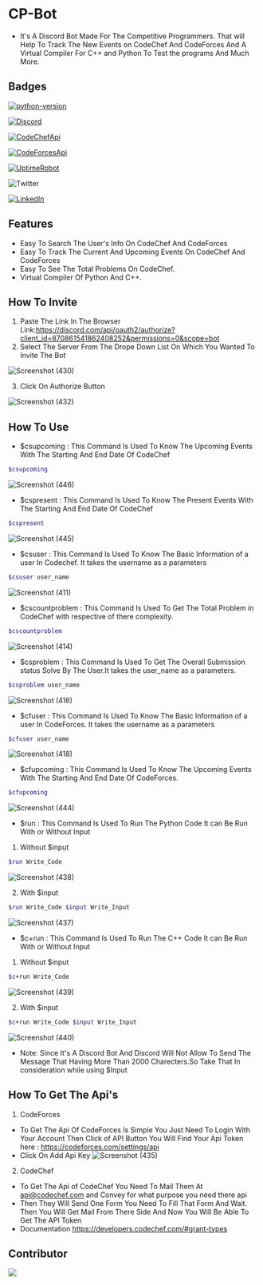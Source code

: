 # CP-Bot
- It's A Discord Bot Made For The Competitive Programmers. That will Help To Track The New Events on CodeChef And CodeForces And A Virtual Compiler For C++ and Python To Test the programs And Much More. 
## Badges
[![python-version](https://img.shields.io/badge/Python-v3.9.6-blue)](https://www.python.org/downloads/)

[![Discord](https://img.shields.io/badge/Bot-Discord-blue)](https://discord.com/developers/docs/game-sdk/applications)

[![CodeChefApi](https://img.shields.io/badge/CodeChef-API-blue)](https://developers.codechef.com/)

[![CodeForcesApi](https://img.shields.io/badge/CodeForces-API-blue)](https://codeforces.com/apiHelp)

[![UptimeRobot](https://img.shields.io/badge/UptimeRobot-Monitoring-blue)](https://uptimerobot.com/)

![Twitter](https://img.shields.io/twitter/url?color=Black&label=Twitter&style=social&url=https%3A%2F%2Ftwitter.com%2FAdhikariSalman%3Fs%3D09) 
 
[![LinkedIn](https://img.shields.io/badge/in-LinkedIn-blue)](https://www.linkedin.com/in/salman-adhikari-a938911bb)

## Features 
- Easy To Search The User's Info On CodeChef And CodeForces
- Easy To Track The Current And Upcoming Events On CodeChef And CodeForces
- Easy To See The Total Problems On CodeChef.
- Virtual Compiler Of Python And C++.
## How To Invite 
1) Paste The Link In The Browser Link:https://discord.com/api/oauth2/authorize?client_id=870861541862408252&permissions=0&scope=bot
2) Select The Server From The Drope Down List On Which You Wanted To Invite The Bot

![Screenshot (430)](https://user-images.githubusercontent.com/80933048/129594982-711df30d-4503-4644-b290-20b8d5d92bb1.png)<br>

3) Click On Authorize Button

![Screenshot (432)](https://user-images.githubusercontent.com/80933048/129595176-cd107395-1936-4046-b83d-a477d5d2df1e.png)


## How To Use
- $csupcoming : This Command Is Used To Know The Upcoming Events With The Starting And End Date Of CodeChef
```bash
$csupcoming
```

![Screenshot (446)](https://user-images.githubusercontent.com/80933048/130434301-715d7abf-f318-4156-a828-edfeec2cf10a.png)
- $cspresent : This Command Is Used To Know The Present Events With The Starting And End Date Of CodeChef
```bash
$cspresent
```
![Screenshot (445)](https://user-images.githubusercontent.com/80933048/130434351-9bb09220-91e8-45e4-9b76-7df4d07ec55c.png)
- $csuser : This Command Is Used To Know The Basic Information of a user In Codechef. It takes the username as a parameters
```bash
$csuser user_name
```
![Screenshot (411)](https://user-images.githubusercontent.com/80933048/129573492-754c266a-7b08-45ee-a927-46d8f96cb159.png)
- $cscountproblem : This Command Is Used To Get The Total Problem in CodeChef with respective of there complexity.
```bash
$cscountproblem
```
![Screenshot (414)](https://user-images.githubusercontent.com/80933048/129574442-36ce2c7a-cf86-42fb-ad6f-3d02024264dc.png)
- $csproblem : This Command Is Used To Get The Overall Submission status Solve By The User.It takes the user_name as a parameters.
```bash
$csproblem user_name
```
![Screenshot (416)](https://user-images.githubusercontent.com/80933048/129589635-6f6c7b86-cb0b-42a9-95d2-9609acd22dba.png)
- $cfuser : This Command Is Used To Know The Basic Information of a user In CodeForces. It takes the username as a parameters
```bash
$cfuser user_name
```
![Screenshot (418)](https://user-images.githubusercontent.com/80933048/129589970-2ffd1524-d7ec-40fb-9ee7-28f3d12d36e2.png)
- $cfupcoming : This Command Is Used To Know The Upcoming Events With The Starting And End Date Of CodeForces.
```bash
$cfupcoming
```
![Screenshot (444)](https://user-images.githubusercontent.com/80933048/130434388-b8aa83c9-ae4c-406d-b48e-63f4efcb7b53.png)
- $run : This Command Is Used To Run The Python Code It can Be Run With or Without Input
1) Without $input
```bash
$run Write_Code
```
![Screenshot (438)](https://user-images.githubusercontent.com/80933048/130427717-e9f7f273-882e-451d-a030-c29742b7861b.png)<br>

2) With $input
```bash
$run Write_Code $input Write_Input
```
![Screenshot (437)](https://user-images.githubusercontent.com/80933048/130427762-c971c5ce-b88e-48d1-91c1-1a9892590139.png)

- $c+run : This Command Is Used To Run The C++ Code It can Be Run With or Without Input
1) Without $input
```bash
$c+run Write_Code
```
![Screenshot (439)](https://user-images.githubusercontent.com/80933048/130427675-c0e8b871-54df-40d2-8332-c93fe9a1e3d4.png)<br>

2) With $input
```bash
$c+run Write_Code $input Write_Input
```
![Screenshot (440)](https://user-images.githubusercontent.com/80933048/130427611-6a3f61e6-e645-4640-8803-8ab2657bb8d2.png)


- Note: Since It's A Discord Bot And Discord Will Not Allow To Send The Message That Having More Than 2000 Charecters.So Take That In consideration while using $Input
## How To Get The Api's
1) CodeForces
- To Get The Api Of CodeForces Is Simple You Just Need To Login With Your Account Then Click of API Button You Will Find Your Api Token here : https://codeforces.com/settings/api
- Click On Add Api Key
![Screenshot (435)](https://user-images.githubusercontent.com/80933048/129596054-52b99975-07fd-44b7-9dbb-4a7c83d71516.png)<br>

2) CodeChef
- To Get The Api of CodeChef You Need To Mail Them At api@codechef.com and Convey for what purpose you need there api
- Then They Will Send One Form You Need To Fill That Form And Wait. Then You Will Get Mail From There Side And Now You Will Be Able To Get The API Token 
- Documentation https://developers.codechef.com/#grant-types
## Contributor
<a href="https://github.com/kunal097">
  <img src="https://avatars.githubusercontent.com/u/23140769?v=4&s=50">
</a>




